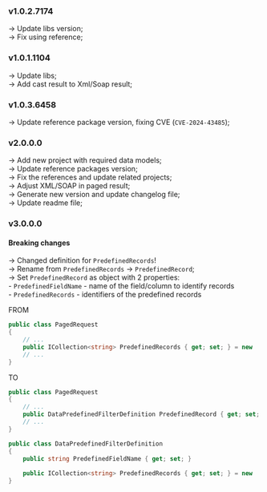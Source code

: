 ### **v1.0.2.7174**
-> Update libs version; <br />
-> Fix using reference; <br />

### **v1.0.1.1104**
-> Update libs; <br />
-> Add cast result to Xml/Soap result; <br />

### **v1.0.3.6458**
-> Update reference package version, fixing CVE (`CVE-2024-43485`);<br />

### **v2.0.0.0**
-> Add new project with required data models; <br />
-> Update reference packages version; <br />
-> Fix the references and update related projects; <br />
-> Adjust XML/SOAP in paged result; <br />
-> Generate new version and update changelog file;<br />
-> Update readme file;<br />

### **v3.0.0.0**
#### Breaking changes
-> Changed definition for `PredefinedRecords`!<br />
-> Rename from `PredefinedRecords` -> `PredefinedRecord`;<br />
-> Set `PredefinedRecord` as object with 2 properties: <br />
    - `PredefinedFieldName` - name of the field/column to identify records <br />
    - `PredefinedRecords` - identifiers of the predefined records<br />

FROM
```csharp
public class PagedRequest
{
    // ...
    public ICollection<string> PredefinedRecords { get; set; } = new     HashSet<string>();
    // ...
}
```

TO
```csharp
public class PagedRequest
{
    // ...
    public DataPredefinedFilterDefinition PredefinedRecord { get; set; } = new DataPredefinedFilterDefinition();
    // ...
}
```

```csharp
public class DataPredefinedFilterDefinition
{
    public string PredefinedFieldName { get; set; }
    
    public ICollection<string> PredefinedRecords { get; set; } = new     HashSet<string>();
}
```
